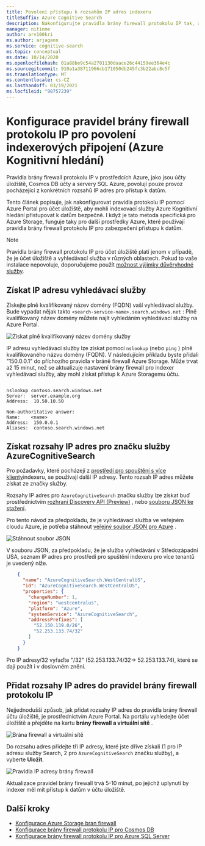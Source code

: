 ```yaml
---
title: Povolení přístupu k rozsahům IP adres indexeru
titleSuffix: Azure Cognitive Search
description: Nakonfigurujte pravidla brány firewall protokolu IP tak, aby povolovala přístup k datům pomocí indexeru služby Azure Kognitivní hledání.
manager: nitinme
author: arv100kri
ms.author: arjagann
ms.service: cognitive-search
ms.topic: conceptual
ms.date: 10/14/2020
ms.openlocfilehash: 01a88be9c54a2701130daace26c44159ee364e4c
ms.sourcegitcommit: 910a1a38711966cb171050db245fc3b22abc8c5f
ms.translationtype: MT
ms.contentlocale: cs-CZ
ms.lasthandoff: 03/19/2021
ms.locfileid: "98757239"
---
```

# <a name="configure-ip-firewall-rules-to-allow-indexer-connections-azure-cognitive-search"></a>Konfigurace pravidel brány firewall protokolu IP pro povolení indexerových připojení (Azure Kognitivní hledání)

Pravidla brány firewall protokolu IP v prostředcích Azure, jako jsou účty úložiště, Cosmos DB účty a servery SQL Azure, povolují pouze provoz pocházející z konkrétních rozsahů IP adres pro přístup k datům.

Tento článek popisuje, jak nakonfigurovat pravidla protokolu IP pomocí Azure Portal pro účet úložiště, aby mohli indexovací služby Azure Kognitivní hledání přistupovat k datům bezpečně. I když je tato metoda specifická pro Azure Storage, funguje taky pro další prostředky Azure, které používají pravidla brány firewall protokolu IP pro zabezpečení přístupu k datům.

> [!NOTE]
> Pravidla brány firewall protokolu IP pro účet úložiště platí jenom v případě, že je účet úložiště a vyhledávací služba v různých oblastech. Pokud to vaše instalace nepovoluje, doporučujeme použít [možnost výjimky důvěryhodné služby](search-indexer-howto-access-trusted-service-exception.md).

## <a name="get-the-ip-address-of-the-search-service"></a>Získat IP adresu vyhledávací služby

Získejte plně kvalifikovaný název domény (FQDN) vaší vyhledávací služby. Bude vypadat nějak takto `<search-service-name>.search.windows.net` : Plně kvalifikovaný název domény můžete najít vyhledáním vyhledávací služby na Azure Portal.

   ![Získat plně kvalifikovaný název domény služby](media\search-indexer-howto-secure-access\search-service-portal.png "Získat plně kvalifikovaný název domény služby")

IP adresu vyhledávací služby lze získat pomocí `nslookup` (nebo `ping` ) plně kvalifikovaného názvu domény (FQDN). V následujícím příkladu byste přidali "150.0.0.1" do příchozího pravidla v bráně firewall Azure Storage. Může trvat až 15 minut, než se aktualizuje nastavení brány firewall pro indexer vyhledávací služby, aby mohl získat přístup k Azure Storagemu účtu.

```azurepowershell

nslookup contoso.search.windows.net
Server:  server.example.org
Address:  10.50.10.50

Non-authoritative answer:
Name:    <name>
Address:  150.0.0.1
Aliases:  contoso.search.windows.net
```

## <a name="get-the-ip-address-ranges-for-azurecognitivesearch-service-tag"></a>Získat rozsahy IP adres pro značku služby AzureCognitiveSearch

Pro požadavky, které pocházejí z [prostředí pro spouštění s více klienty](search-indexer-securing-resources.md#indexer-execution-environment)indexeru, se používají další IP adresy. Tento rozsah IP adres můžete získat ze značky služby.

Rozsahy IP adres pro `AzureCognitiveSearch` značku služby lze získat buď prostřednictvím [rozhraní Discovery API (Preview)](../virtual-network/service-tags-overview.md#use-the-service-tag-discovery-api-public-preview) , nebo [souboru JSON ke stažení](../virtual-network/service-tags-overview.md#discover-service-tags-by-using-downloadable-json-files).

Pro tento návod za předpokladu, že je vyhledávací služba ve veřejném cloudu Azure, je potřeba stáhnout [veřejný soubor JSON pro Azure](https://www.microsoft.com/download/details.aspx?id=56519) .

   ![Stáhnout soubor JSON](media\search-indexer-howto-secure-access\service-tag.png "Stáhnout soubor JSON")

V souboru JSON, za předpokladu, že je služba vyhledávání v Středozápadní USA, seznam IP adres pro prostředí pro spuštění indexeru pro více tenantů je uvedený níže.

```json
    {
      "name": "AzureCognitiveSearch.WestCentralUS",
      "id": "AzureCognitiveSearch.WestCentralUS",
      "properties": {
        "changeNumber": 1,
        "region": "westcentralus",
        "platform": "Azure",
        "systemService": "AzureCognitiveSearch",
        "addressPrefixes": [
          "52.150.139.0/26",
          "52.253.133.74/32"
        ]
      }
    }
```

Pro IP adresy/32 vyřaďte "/32" (52.253.133.74/32-> 52.253.133.74), které se dají použít i v doslovném znění.

## <a name="add-the-ip-address-ranges-to-ip-firewall-rules"></a>Přidat rozsahy IP adres do pravidel brány firewall protokolu IP

Nejjednodušší způsob, jak přidat rozsahy IP adres do pravidla brány firewall účtu úložiště, je prostřednictvím Azure Portal. Na portálu vyhledejte účet úložiště a přejděte na kartu **brány firewall a virtuální sítě** .

   ![Brána firewall a virtuální sítě](media\search-indexer-howto-secure-access\storage-firewall.png "Brána firewall a virtuální sítě")

Do rozsahu adres přidejte tři IP adresy, které jste dříve získali (1 pro IP adresu služby Search, 2 pro `AzureCognitiveSearch` značku služby), a vyberte **Uložit**.

   ![Pravidla IP adresy brány firewall](media\search-indexer-howto-secure-access\storage-firewall-ip.png "Pravidla IP adresy brány firewall")

Aktualizace pravidel brány firewall trvá 5-10 minut, po jejichž uplynutí by indexer měl mít přístup k datům v účtu úložiště.

## <a name="next-steps"></a>Další kroky

- [Konfigurace Azure Storage bran firewall](../storage/common/storage-network-security.md)
- [Konfigurace brány firewall protokolu IP pro Cosmos DB](../cosmos-db/how-to-configure-firewall.md)
- [Konfigurace brány firewall protokolu IP pro Azure SQL Server](../azure-sql/database/firewall-configure.md)